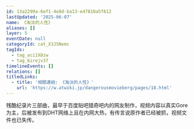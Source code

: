 ```yaml
---
id: 13a2299a-6ef1-4e8d-ba13-e47810a5f612
lastUpdated: '2025-06-07'
name: 《淘汰的人性》
aliases: []
layer: 5
eventDate: null
categoryId: cat_X3JSNomc
tagIds:
  - tag_aci1X8zw
  - tag_6irejv37
timelineEvents: []
relations: []
titledLinks:
  - title: '相關連結: 《淘汰的人性》'
    url: 'https://w.atwiki.jp/dangerousmovieberg/pages/18.html'
---
```

残酷纪录片三部曲，最早于百度贴吧猎奇吧内的网友制作，视频内容以真实Gore为主，后被发布到DHT网络上且在内网大热，有传言说原作者已经被抓，视频文件也已失传。
